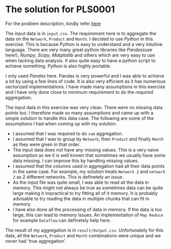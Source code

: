 # The solution for PLS0001
For the problem description, kindly refer [here](https://github.com/jumo/de-public/tree/master/play/PLS/PLS0001)

The input data is in ```input.csv```. The requirement here is to aggregate the data on the ```Network```, ```Product``` and ```Month```. 
I decided to use *Python* in this exercise. This is because Python is easy to understand and a very intuitive language. There are very many great python libraries like *Pandas*(use here!), *Numpy*, *Scipy*, *Matplotlib* and others which are very easy to use when tacking data analysis. It also quite easy to have a python script to achieve something. Python is also highly portable.

I only used *Pandas* here. Pandas is very powerful and I was able to achieve a lot by using a few lines of code. It is also very efficient as it has numerious vectorized implementations. I have made many assumptions in this exercise and I have only done close to minimum requirement to do the required aggregation.

The input data in this exercise was very clean. There were no missing data points too. I therefore made so many assumptions and came up with a simple solution to handle this data case. The following are some of the assumptions I had when coming up with my solution.

- I assumed that I was required to do ```sum``` aggregation.
- I assumed that I was to group by ```Network```, then ```Product``` and finally ```Month``` as they were given in that order.
- The input data does not have any missing values. This is a very naive assumption as we it is well known that sometimes we usually have some data missing. I can improve this by handling missing values.
- I assumed that the columns used in aggregation had all their data points in the same case. For example, my solution treats ```Network 2``` and ```network 2``` as 2 different networks. This is definetely an issue.
- As the input file was quite small, I was able to read all the data in memory. This might not always be true as sometimes data can be quite large making it impractical to try fitting all of it memory. It is probably advisable to try reading the data in multiple chunks that can fit in memory.
- I have also done all the processing of data in memory. If the data is too large, this can lead to memory issues. An implementation of ```Map Reduce``` for example ```Dataflow``` can definetely help here.

The result of my aggregation is in ```result/Output.csv```. Unfortunately for this data, all the ```Network```, ```Product``` and ```Month``` combinations were unique and we never had 'true aggregation'.
